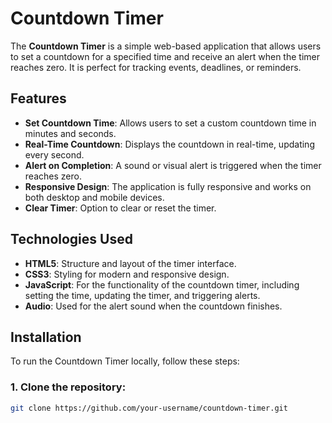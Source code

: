 # Countdown Timer

The **Countdown Timer** is a simple web-based application that allows users to set a countdown for a specified time and receive an alert when the timer reaches zero. It is perfect for tracking events, deadlines, or reminders.

## Features

- **Set Countdown Time**: Allows users to set a custom countdown time in minutes and seconds.
- **Real-Time Countdown**: Displays the countdown in real-time, updating every second.
- **Alert on Completion**: A sound or visual alert is triggered when the timer reaches zero.
- **Responsive Design**: The application is fully responsive and works on both desktop and mobile devices.
- **Clear Timer**: Option to clear or reset the timer.

## Technologies Used

- **HTML5**: Structure and layout of the timer interface.
- **CSS3**: Styling for modern and responsive design.
- **JavaScript**: For the functionality of the countdown timer, including setting the time, updating the timer, and triggering alerts.
- **Audio**: Used for the alert sound when the countdown finishes.

## Installation

To run the Countdown Timer locally, follow these steps:

### 1. Clone the repository:

```bash
git clone https://github.com/your-username/countdown-timer.git
